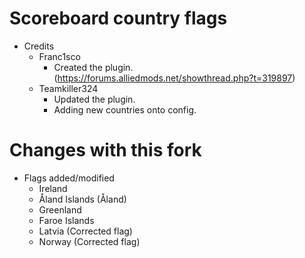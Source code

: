 # Scoreboard country flags
 - Credits
    - Franc1sco
	   - Created the plugin. (https://forums.alliedmods.net/showthread.php?t=319897)
	- Teamkiller324
	   - Updated the plugin.
	   - Adding new countries onto config.

# Changes with this fork
 - Flags added/modified
   - Ireland
   - Åland Islands (Åland)
   - Greenland
   - Faroe Islands
   - Latvia (Corrected flag)
   - Norway (Corrected flag)